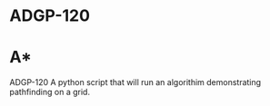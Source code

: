 # ADGP-120
# A*
ADGP-120
A python script that will run an algorithim demonstrating pathfinding on a grid.
